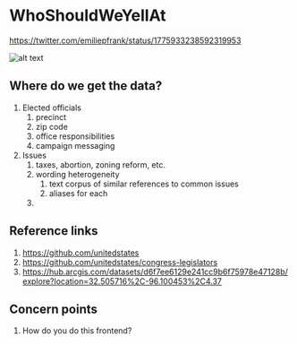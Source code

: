 # WhoShouldWeYellAt

https://twitter.com/emiliepfrank/status/1775933238592319953

![alt text](https://pbs.twimg.com/media/GKVh3bsWoAATqWz?format=jpg&name=medium)

## Where do we get the data?
1. Elected officials
	1. precinct
	2. zip code
	3. office responsibilities
	4. campaign messaging
2. Issues
	1. taxes, abortion, zoning reform, etc.
	2. wording heterogeneity
		1. text corpus of similar references to common issues
		2. aliases for each
	3. 

## Reference links
1. https://github.com/unitedstates
2. https://github.com/unitedstates/congress-legislators
3. https://hub.arcgis.com/datasets/d6f7ee6129e241cc9b6f75978e47128b/explore?location=32.505716%2C-96.100453%2C4.37

## Concern points
1. How do you do this frontend?
